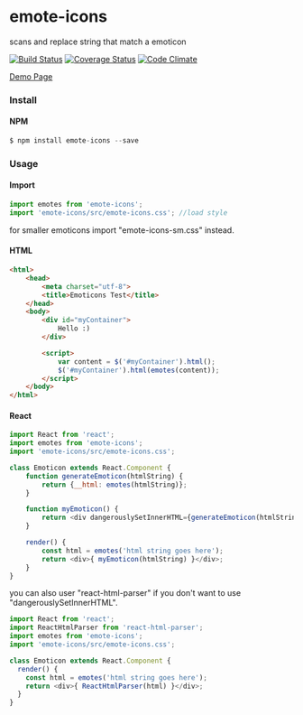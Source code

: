 # emote-icons
scans and replace string that match a emoticon

[![Build Status](https://travis-ci.org/maddumajohnerick/emote-icons.svg?branch=master)](https://travis-ci.org/maddumajohnerick/emote-icons)
[![Coverage Status](https://coveralls.io/repos/github/maddumajohnerick/cheers-alert/badge.svg?branch=master)](https://coveralls.io/github/maddumajohnerick/cheers-alert?branch=master)
[![Code Climate](https://codeclimate.com/github/maddumajohnerick/emote-icons/badges/gpa.svg)](https://codeclimate.com/github/maddumajohnerick/emote-icons)

[Demo Page](https://maddumajohnerick.github.io/emote-icons/examples/)

### Install
#### NPM
```js
$ npm install emote-icons --save
```

### Usage
#### Import
```js
import emotes from 'emote-icons';
import 'emote-icons/src/emote-icons.css'; //load style
```
for smaller emoticons import "emote-icons-sm.css" instead.
#### HTML
```html
<html>
    <head>
        <meta charset="utf-8">
        <title>Emoticons Test</title>
    </head>
    <body>
        <div id="myContainer">
            Hello :)
        </div>

        <script>
            var content = $('#myContainer').html();
            $('#myContainer').html(emotes(content));
        </script>
    </body>
</html>
```
#### React
```js
import React from 'react';
import emotes from 'emote-icons';
import 'emote-icons/src/emote-icons.css';

class Emoticon extends React.Component {
    function generateEmoticon(htmlString) {
        return {__html: emotes(htmlString)};
    }

    function myEmoticon() {
        return <div dangerouslySetInnerHTML={generateEmoticon(htmlString)} />;
    }

    render() {
        const html = emotes('html string goes here');
        return <div>{ myEmoticon(htmlString) }</div>;
    }
}
```
you can also user "react-html-parser" if you don't want to use "dangerouslySetInnerHTML".
```js
import React from 'react';
import ReactHtmlParser from 'react-html-parser';
import emotes from 'emote-icons';
import 'emote-icons/src/emote-icons.css';

class Emoticon extends React.Component {
  render() {
    const html = emotes('html string goes here');
    return <div>{ ReactHtmlParser(html) }</div>;
  }
}
```
